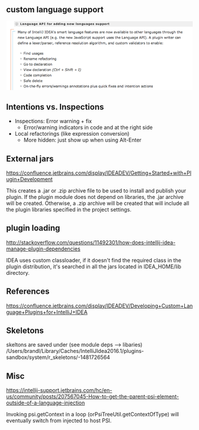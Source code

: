 

## custom language support

![](.openapi_notes_images/language_api.png)

## Intentions vs. Inspections

* Inspections: Error warning + fix
    * Error/warning indicators in code and at the right side
* Local refactorings (like expression conversion)
    * More hidden: just show up when using Alt-Enter

## External jars

https://confluence.jetbrains.com/display/IDEADEV/Getting+Started+with+Plugin+Development

This creates a .jar or .zip archive file to be used to install and publish your plugin. If the plugin module does not depend on libraries, the .jar archive will be created. Otherwise, a .zip archive will be created that will include all the plugin libraries specified in the project settings.


## plugin loading

http://stackoverflow.com/questions/11492301/how-does-intellij-idea-manage-plugin-dependencies

IDEA uses custom classloader, if it doesn't find the required class in the plugin distribution, it's searched in all the jars located in IDEA_HOME/lib directory.

References
----------

https://confluence.jetbrains.com/display/IDEADEV/Developing+Custom+Language+Plugins+for+IntelliJ+IDEA


## Skeletons

skeltons are saved under  (see module deps --> libaries)
/Users/brandl/Library/Caches/IntelliJIdea2016.1/plugins-sandbox/system/r_skeletons/-1481726564


## Misc

https://intellij-support.jetbrains.com/hc/en-us/community/posts/207567045-How-to-get-the-parent-psi-element-outside-of-a-language-injection

Invoking psi.getContext in a loop (orPsiTreeUtil.getContextOfType) will eventually switch from injected to host PSI.
